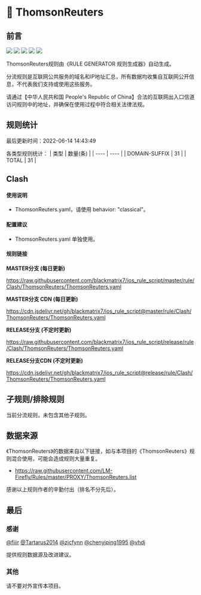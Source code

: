 # 🧸 ThomsonReuters

## 前言

![](https://shields.io/badge/-移除重复规则-ff69b4) ![](https://shields.io/badge/-DOMAIN与DOMAIN--SUFFIX合并-green) ![](https://shields.io/badge/-DOMAIN--SUFFIX间合并-critical) ![](https://shields.io/badge/-DOMAIN--SUFFIX与DOMAIN--KEYWORD合并-blue) ![](https://shields.io/badge/-IP--CIDR(6)合并-blueviolet) 

ThomsonReuters规则由《RULE GENERATOR 规则生成器》自动生成。

分流规则是互联网公共服务的域名和IP地址汇总，所有数据均收集自互联网公开信息，不代表我们支持或使用这些服务。

请通过【中华人民共和国 People's Republic of China】合法的互联网出入口信道访问规则中的地址，并确保在使用过程中符合相关法律法规。

## 规则统计

最后更新时间：2022-06-14 14:43:49

各类型规则统计：
| 类型 | 数量(条)  | 
| ---- | ----  |
| DOMAIN-SUFFIX | 31  | 
| TOTAL | 31  | 


## Clash 

#### 使用说明
- ThomsonReuters.yaml，请使用 behavior: "classical"。

#### 配置建议
- ThomsonReuters.yaml 单独使用。

#### 规则链接
**MASTER分支 (每日更新)**

https://raw.githubusercontent.com/blackmatrix7/ios_rule_script/master/rule/Clash/ThomsonReuters/ThomsonReuters.yaml

**MASTER分支 CDN (每日更新)**

https://cdn.jsdelivr.net/gh/blackmatrix7/ios_rule_script@master/rule/Clash/ThomsonReuters/ThomsonReuters.yaml

**RELEASE分支 (不定时更新)**

https://raw.githubusercontent.com/blackmatrix7/ios_rule_script/release/rule/Clash/ThomsonReuters/ThomsonReuters.yaml

**RELEASE分支CDN (不定时更新)**

https://cdn.jsdelivr.net/gh/blackmatrix7/ios_rule_script@release/rule/Clash/ThomsonReuters/ThomsonReuters.yaml

## 子规则/排除规则


当前分流规则，未包含其他子规则。

## 数据来源

《ThomsonReuters》的数据来自以下链接，如与本项目的《ThomsonReuters》规则混合使用，可能会造成规则大量重复。

- https://raw.githubusercontent.com/LM-Firefly/Rules/master/PROXY/ThomsonReuters.list


感谢以上规则作者的辛勤付出（排名不分先后）。

## 最后

### 感谢

[@fiiir](https://github.com/fiiir) [@Tartarus2014](https://github.com/Tartarus2014) [@zjcfynn](https://github.com/zjcfynn) [@chenyiping1995](https://github.com/chenyiping1995) [@vhdj](https://github.com/vhdj)

提供规则数据源及改进建议。

### 其他

请不要对外宣传本项目。